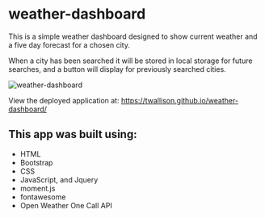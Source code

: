 # weather-dashboard

This is a simple weather dashboard designed to show current weather and a five day forecast for a chosen city.

When a city has been searched it will be stored in local storage for future searches, and a button will display for previously searched cities.

![weather-dashboard](https://user-images.githubusercontent.com/87498548/134318128-5a7597ad-d2ca-46fd-bf3e-d5e9f50e3d1d.PNG)


View the deployed application at: https://twallison.github.io/weather-dashboard/

## This app was built using:

- HTML
- Bootstrap
- CSS
- JavaScript, and Jquery
- moment.js
- fontawesome
- Open Weather One Call API
